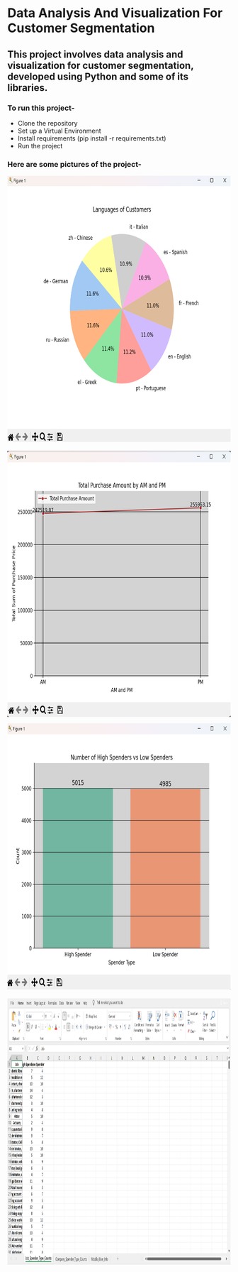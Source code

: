 # Data Analysis And Visualization For Customer Segmentation

## This project involves data analysis and visualization for customer segmentation, developed using Python and some of its libraries.

### To run this project-

- Clone the repository
- Set up a Virtual Environment
- Install requirements (pip install -r requirements.txt)
- Run the project

### Here are some pictures of the project-

<p style="display: flex; flex-wrap: wrap; gap: 20px;">
  <img src="./project_pictures/Screenshot (1).png" alt="PicS1" width="700" height="600"/>
  <img src="./project_pictures/Screenshot (3).png" alt="PicS1" width="700" height="600"/> 
</p>

<p style="display: flex; flex-wrap: wrap; gap: 20px;">
  <img src="./project_pictures/Screenshot 2024-06-27 183033.png" alt="PicS1" width="700" height="600"/>
  <img src="./project_pictures/Screenshot (2).png" alt="PicS1" width="700" height="600"/> 
</p>
